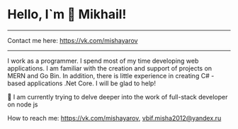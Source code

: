 <!--
**TVBlackman1/TVBlackman1** is a ✨ _special_ ✨ repository because its `README.md` (this file) appears on your GitHub profile.

Here are some ideas to get you started:

- 🔭 I’m currently working on ...
- 🌱 I’m currently learning ...
- 👯 I’m looking to collaborate on ...
- 🤔 I’m looking for help with ...
- 💬 Ask me about ...
- 📫 How to reach me: ...
- 😄 Pronouns: ...
- ⚡ Fun fact: ...
-->
# Hello, I`m 👋 Mikhail!
___
Contact me here: https://vk.com/mishayarov
___
I work as a programmer. I spend most of my time developing web applications.
I am familiar with the creation and support of projects on MERN and Go Bin. 
In addition, there is little experience in creating C# - based applications .Net Core. 
I will be glad to help!

🌱 I am currently trying to delve deeper into the work of full-stack developer on node js

How to reach me: https://vk.com/mishayarov, vbif.misha2012@yandex.ru
